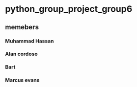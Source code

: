 # python_group_project_group6



## memebers
### Muhammad Hassan
### Alan cordoso
### Bart
### Marcus evans
